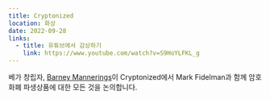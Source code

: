 ```yaml
---
title: Cryptonized
location: 화상
date: 2022-09-28
links:
  - title: 유튜브에서 감상하기
    link: https://www.youtube.com/watch?v=S9HoYLFKL_g 
---
```

베가 창립자, <a href="https://twitter.com/barnabee">Barney Mannerings</a>이 Cryptonized에서 Mark Fidelman과 함께 암호화폐 파생상품에 대한 모든 것을 논의합니다. 
